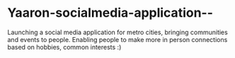 # Yaaron-socialmedia-application--
Launching a social media application for metro cities, bringing communities and events to people. Enabling people to make more in person connections based on hobbies, common interests :)
